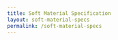 ```yaml
---
title: Soft Material Specification
layout: soft-material-specs
permalink: /soft-material-specs
---
```

